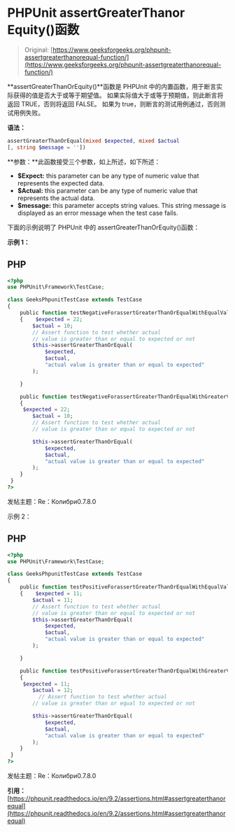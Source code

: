 # PHPUnit assertGreaterThanor Equity()函数

> Original: [https://www.geeksforgeeks.org/phpunit-assertgreaterthanorequal-function/](https://www.geeksforgeeks.org/phpunit-assertgreaterthanorequal-function/)

**assertGreaterThanOrEquity()**函数是 PHPUnit 中的内置函数，用于断言实际获得的值是否大于或等于期望值。 如果实际值大于或等于预期值，则此断言将返回 TRUE，否则将返回 FALSE。 如果为 true，则断言的测试用例通过，否则测试用例失败。

**语法：**

```php
assertGreaterThanOrEqual(mixed $expected, mixed $actual
[, string $message = ''])

```

**参数：**此函数接受三个参数，如上所述，如下所述：

*   **$Expect:** this parameter can be any type of numeric value that represents the expected data.
*   **$Actual:** this parameter can be any type of numeric value that represents the actual data.
*   **$message:** this parameter accepts string values. This string message is displayed as an error message when the test case fails.

下面的示例说明了 PHPUnit 中的 assertGreaterThanOrEquity()函数：

**示例 1：**

## PHP

```php
<?php 
use PHPUnit\Framework\TestCase; 

class GeeksPhpunitTestCase extends TestCase 
{ 
    public function testNegativeForassertGreaterThanOrEqualWithEqualVal()
    {    $expected = 22; 
        $actual = 10;
        // Assert function to test whether actual 
        // value is greater than or equal to expected or not 
        $this->assertGreaterThanOrEqual( 
            $expected, 
            $actual, 
            "actual value is greater than or equal to expected"
        );

    }

    public function testNegativeForassertGreaterThanOrEqualWithGreaterVal()
    {  
     $expected = 22; 
        $actual = 10;
        // Assert function to test whether actual
        // value is greater than or equal to expected or not 

        $this->assertGreaterThanOrEqual( 
            $expected, 
            $actual, 
            "actual value is greater than or equal to expected"
        ); 
    }  
 } 
?> 
```

发帖主题：Re：Колибри0.7.8.0

示例 2：

## PHP

```php
<?php 
use PHPUnit\Framework\TestCase; 

class GeeksPhpunitTestCase extends TestCase 
{ 
    public function testPositiveForassertGreaterThanOrEqualWithEqualVal()
    {    $expected = 11; 
        $actual = 11;
        // Assert function to test whether actual
        // value is greater than or equal to expected or not 
        $this->assertGreaterThanOrEqual( 
            $expected, 
            $actual, 
            "actual value is greater than or equal to expected"
        );

    }

    public function testPositiveForassertGreaterThanOrEqualWithGreaterVal()
    {  
     $expected = 11; 
        $actual = 12;
          // Assert function to test whether actual
        // value is greater than or equal to expected or not 

        $this->assertGreaterThanOrEqual( 
            $expected, 
            $actual, 
            "actual value is greater than or equal to expected"
        ); 
    }  
 } 
?> 
```

发帖主题：Re：Колибри0.7.8.0

**引用：**[https://phpunit.readthedocs.io/en/9.2/assertions.html#assertgreaterthanorequal](https://phpunit.readthedocs.io/en/9.2/assertions.html#assertgreaterthanorequal)